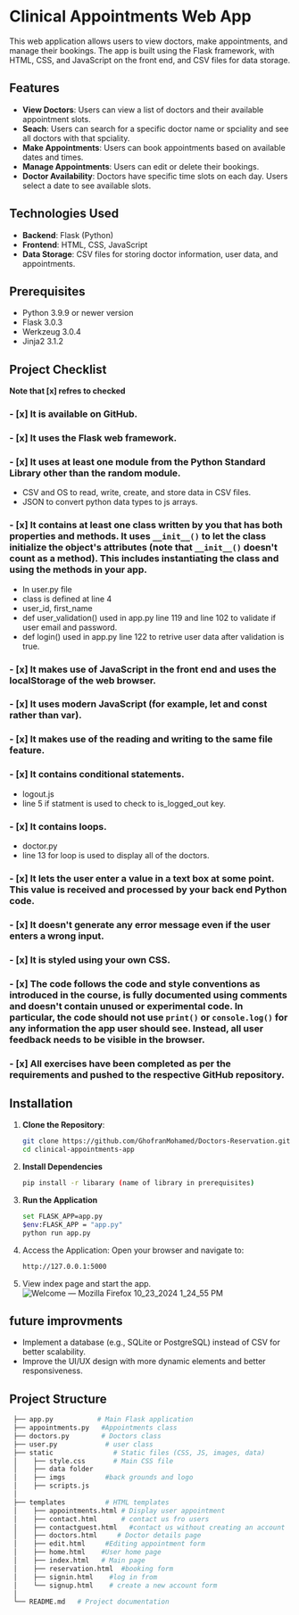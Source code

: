 # Clinical Appointments Web App

This web application allows users to view doctors, make appointments, and manage their bookings. The app is built using the Flask framework, with HTML, CSS, and JavaScript on the front end, and CSV files for data storage.

## Features

- **View Doctors**: Users can view a list of doctors and their available appointment slots.
- **Seach**: Users can search for a specific doctor name or spciality and see all doctors with that spciality.
- **Make Appointments**: Users can book appointments based on available dates and times.
- **Manage Appointments**: Users can edit or delete their bookings.
- **Doctor Availability**: Doctors have specific time slots on each day. Users select a date to see available slots.

## Technologies Used

- **Backend**: Flask (Python)
- **Frontend**: HTML, CSS, JavaScript
- **Data Storage**: CSV files for storing doctor information, user data, and appointments.

## Prerequisites

- Python 3.9.9 or newer version
- Flask 3.0.3
- Werkzeug 3.0.4
- Jinja2 3.1.2
  
## Project Checklist
**Note that [x] refres to checked**
### - [x] It is available on GitHub. 
### - [x] It uses the Flask web framework.
### - [x] It uses at least one module from the Python Standard Library other than the random module. 
- CSV and OS to read, write, create, and store data in CSV files.
- JSON to convert python data types to js arrays.
### - [x] It contains at least one class written by you that has both properties and methods. It uses `__init__()` to let the class initialize the object's attributes (note that `__init__()` doesn't count as a method). This includes instantiating the class and using the methods in your app.
- In user.py file 
- class is defined at line 4
- user_id, first_name
- def user_validation() used in app.py line 119 and line 102 to validate if user email and password.
- def login() used in app.py line 122 to retrive user data after validation is true.
### - [x] It makes use of JavaScript in the front end and uses the localStorage of the web browser.
### - [x] It uses modern JavaScript (for example, let and const rather than var).
### - [x] It makes use of the reading and writing to the same file feature.
### - [x] It contains conditional statements.
- logout.js
- line 5 if statment is used to check to is_logged_out key.
### - [x] It contains loops.
- doctor.py
- line 13 for loop is used to display all of the doctors.
### - [x] It lets the user enter a value in a text box at some point. This value is received and processed by your back end Python code.
### - [x] It doesn't generate any error message even if the user enters a wrong input.
### - [x] It is styled using your own CSS.
### - [x] The code follows the code and style conventions as introduced in the course, is fully documented using comments and doesn't contain unused or experimental code. In particular, the code should not use `print()` or `console.log()` for any information the app user should see. Instead, all user feedback needs to be visible in the browser.
### - [x] All exercises have been completed as per the requirements and pushed to the respective GitHub repository. 

## Installation

1. **Clone the Repository**:
   ```bash
   git clone https://github.com/GhofranMohamed/Doctors-Reservation.git
   cd clinical-appointments-app
2. **Install Dependencies**
   ```bash
   pip install -r libarary (name of library in prerequisites)
4. **Run the Application**
   ```bash
   set FLASK_APP=app.py
   $env:FLASK_APP = "app.py"
   python run app.py
6. Access the Application: Open your browser and navigate to:
   ```bash
   http://127.0.0.1:5000
7. View index page and start the app.
  ![Welcome — Mozilla Firefox 10_23_2024 1_24_55 PM](https://github.com/user-attachments/assets/b24130d5-1585-4f79-b456-a512039a94be)
   
   
## future improvments
- Implement a database (e.g., SQLite or PostgreSQL) instead of CSV for better scalability.
- Improve the UI/UX design with more dynamic elements and better responsiveness.
  
## Project Structure
   ```bash
    ├── app.py           # Main Flask application
    ├── appointments.py   #Appointments class 
    ├── doctors.py        # Doctors class
    ├── user.py            # user class
    ├── static               # Static files (CSS, JS, images, data)
    │    ├── style.css       # Main CSS file
    │    ├── data folder
    │    ├── imgs          #back grounds and logo
    │    ├── scripts.js 
    │
    ├── templates          # HTML templates
    │    ├── appointments.html # Display user appointment 
    │    ├── contact.html      # contact us fro users
    │    ├── contactguest.html   #contact us without creating an account
    │    ├── doctors.html     # Doctor details page
    │    ├── edit.html     #Editing appointment form 
    │    ├── home.html    #User home page
    │    ├── index.html   # Main page
    │    ├── reservation.html  #booking form
    │    ├── signin.html    #log in from
    │    └── signup.html    # create a new account form
    │  
    └── README.md   # Project documentation 



   




